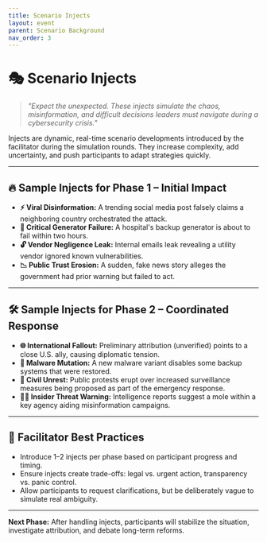 ```yaml
---
title: Scenario Injects
layout: event
parent: Scenario Background
nav_order: 3
---
```


# 🎭 Scenario Injects

> _"Expect the unexpected. These injects simulate the chaos, misinformation, and difficult decisions leaders must navigate during a cybersecurity crisis."_

Injects are dynamic, real-time scenario developments introduced by the facilitator during the simulation rounds. They increase complexity, add uncertainty, and push participants to adapt strategies quickly.

---

## 🔥 Sample Injects for Phase 1 – Initial Impact

- **⚡ Viral Disinformation:** A trending social media post falsely claims a neighboring country orchestrated the attack.
- **🏥 Critical Generator Failure:** A hospital's backup generator is about to fail within two hours.
- **🔓 Vendor Negligence Leak:** Internal emails leak revealing a utility vendor ignored known vulnerabilities.
- **📉 Public Trust Erosion:** A sudden, fake news story alleges the government had prior warning but failed to act.

---

## 🛠️ Sample Injects for Phase 2 – Coordinated Response

- **🌐 International Fallout:** Preliminary attribution (unverified) points to a close U.S. ally, causing diplomatic tension.
- **🦠 Malware Mutation:** A new malware variant disables some backup systems that were restored.
- **📣 Civil Unrest:** Public protests erupt over increased surveillance measures being proposed as part of the emergency response.
- **🧑‍💻 Insider Threat Warning:** Intelligence reports suggest a mole within a key agency aiding misinformation campaigns.

---

## 🧠 Facilitator Best Practices

- Introduce 1–2 injects per phase based on participant progress and timing.
- Ensure injects create trade-offs: legal vs. urgent action, transparency vs. panic control.
- Allow participants to request clarifications, but be deliberately vague to simulate real ambiguity.

---

**Next Phase:** After handling injects, participants will stabilize the situation, investigate attribution, and debate long-term reforms.
